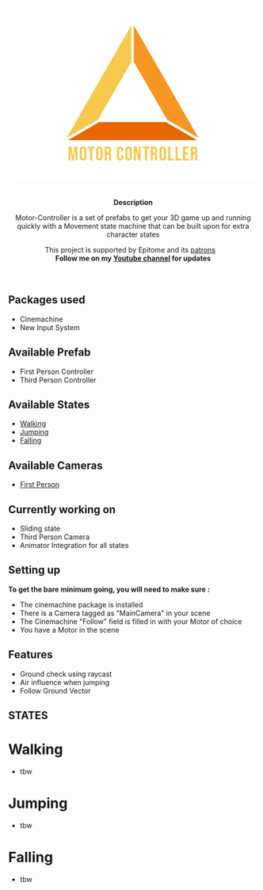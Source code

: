 <div align="center">
	<img width="500" height="350" src="Epitome/logo.png" alt="EpitomeMotorController">
	<br>
	<br>
	<br>
</div>

<div align="center">
	<b>Description</b>
    <p>Motor-Controller is a set of prefabs to get your 3D game up and running quickly with a Movement state machine that can be built upon for extra character states</p>
</div>

<div align="center">
	This project is supported by Epitome and its <a href="https://www.patreon.com/epitomegames">patrons</a>&nbsp;&nbsp;&nbsp;
</div>

<div align="center">
	<b>Follow me on my <a href="https://www.youtube.com/channel/UCsaXQNLxeHvwJdDUrICGufA">Youtube channel</a> for updates</b>
</div>

<br>
<br>


## Packages used
- Cinemachine
- New Input System

## Available Prefab
- First Person Controller
- Third Person Controller

## Available States
- [Walking](#walking)
- [Jumping](#jumping)
- [Falling](#falling)

## Available Cameras
- [First Person](#firstPerson)

## Currently working on
- Sliding state
- Third Person Camera
- Animator Integration for all states

## Setting up
**To get the bare minimum going, you will need to make sure :**
- The cinemachine package is installed
- There is a Camera tagged as "MainCamera" in your scene
- The Cinemachine "Follow" field is filled in with your Motor of choice
- You have a Motor in the scene

## Features
- Ground check using raycast
- Air influence when jumping
- Follow Ground Vector

## STATES ##

# Walking

- tbw

# Jumping

- tbw

# Falling

- tbw
